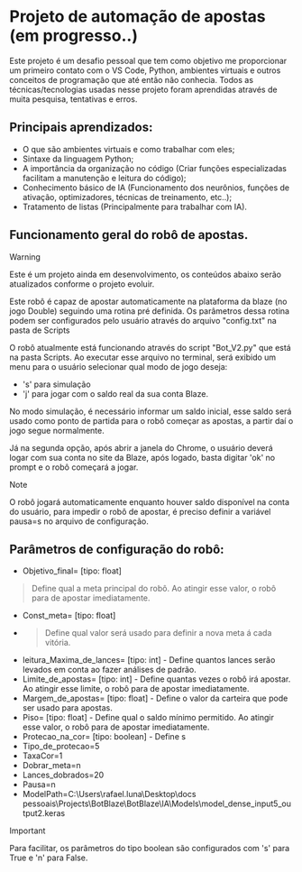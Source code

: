 # Projeto de automação de apostas (em progresso..)

Este projeto é um desafio pessoal que tem como objetivo me proporcionar um primeiro contato com o VS Code, Python, ambientes virtuais e outros conceitos de programação que até então não conhecia. Todos as técnicas/tecnologias usadas nesse projeto foram aprendidas através de muita pesquisa, tentativas e erros.

## Principais aprendizados:
* O que são ambientes virtuais e como trabalhar com eles;
* Sintaxe da linguagem Python;
* A importância da organização no código (Criar funções especializadas facilitam a manutenção e leitura do código);
* Conhecimento básico de IA (Funcionamento dos neurônios, funções de ativação, optimizadores, técnicas de treinamento, etc..);
* Tratamento de listas (Principalmente para trabalhar com IA).

## Funcionamento geral do robô de apostas.
> [!WARNING]
> Este é um projeto ainda em desenvolvimento, os conteúdos abaixo serão atualizados conforme o projeto evoluir.

Este robô é capaz de apostar automaticamente na plataforma da blaze (no jogo Double) seguindo uma rotina pré definida. Os parâmetros dessa rotina podem ser configurados pelo usuário através do arquivo "config.txt" na pasta de Scripts

O robô atualmente está funcionando através do script "Bot_V2.py" que está na pasta Scripts. Ao executar esse arquivo no terminal, será exibido um menu para o usuário selecionar qual modo de jogo deseja:

* 's' para simulação
* 'j' para jogar com o saldo real da sua conta Blaze.

No modo simulação, é necessário informar um saldo inicial, esse saldo será usado como ponto de partida para o robô começar as apostas, a partir daí o jogo segue normalmente.

Já na segunda opção, após abrir a janela do Chrome, o usuário deverá logar com sua conta no site da Blaze, após logado, basta digitar 'ok' no prompt e o robô começará a jogar.

> [!NOTE]
> O robô jogará automaticamente enquanto houver saldo disponível na conta do usuário, para impedir o robô de apostar, é preciso definir a variável pausa=s no arquivo de configuração.

## Parâmetros de configuração do robô:

* Objetivo_final= [tipo: float]
> Define qual a meta principal do robô. Ao atingir esse valor, o robô para de apostar imediatamente.
* Const_meta= [tipo: float]
* > Define qual valor será usado para definir a nova meta á cada vitória.
* leitura_Maxima_de_lances= [tipo: int] - Define quantos lances serão levados em conta ao fazer análises de padrão.
* Limite_de_apostas= [tipo: int] - Define quantas vezes o robô irá apostar. Ao atingir esse limite, o robô para de apostar imediatamente.
* Margem_de_apostas= [tipo: float] - Define o valor da carteira que pode ser usado para apostas.
* Piso= [tipo: float] - Define qual o saldo mínimo permitido. Ao atingir esse valor, o robô para de apostar imediatamente.
* Protecao_na_cor= [tipo: boolean] - Define s
* Tipo_de_protecao=5
* TaxaCor=1
* Dobrar_meta=n
* Lances_dobrados=20
* Pausa=n
* ModelPath=C:\Users\rafael.luna\Desktop\docs pessoais\Projects\BotBlaze\BotBlaze\IA\Models\model_dense_input5_output2.keras

> [!IMPORTANT]
> Para facilitar, os parâmetros do tipo boolean são configurados com 's' para True e 'n' para False.
